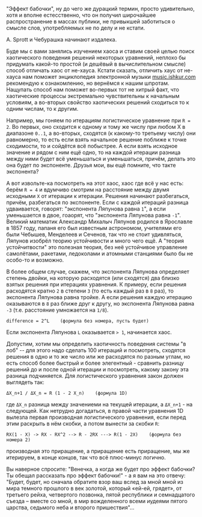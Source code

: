

"Эффект бабочки", ну до чего же дурацкий термин, просто удивительно, хотя и вполне естесственно, что он получил широчайшее распространение в массах публики, не привыкшей заботиться о смысле слов, употребляемых не по делу и не кстати. 

A. Sprott и Чебурашка начинают издалека. 

Буде мы с вами занялись изучением хаоса и ставим своей целью поиск хаотического поведения решений некоторых уравнений, неплохо бы придумать какой-то простой (и дешёвый в вычислительном смысле) способ отличать хаос от не-хауса. Кстати сказать, отличить хаус от не-хауса нам поможет энциклопедия электронной музыки [music.ishkur.com](http://music.ishkur.com/) рекомендую к ознакомлению, но вернёмся к нашим шпротам. Нащупать способ нам поможет во-первых тот не хитрый факт, что хаотические процессы экстремально чувствительны к начальным условиям, а во-вторых свойство хаотических решений сходиться то к одним числам, то к другим.

Например, мы гоняем по итерациям логистическое уравнение при `R = 2`. Во первых, оно сходится к одному и тому же числу при любом X в диапазоне `0..1`, а во-вторых, сходятся (к какому-то третьему числу) они равномерно, то есть если взять начальное решение поближе к точке сходимости, то и сойдётся всё побыстрее. А если взять исходное значение и рядом с ним ещё одно, то на каждой итерации разница между ними будет всё уменьшаться и уменьшаться, причём, делать это она будет по экспоненте. Друзья мои, вы ещё помните, что такте экспонента?  

А вот извольте-ка посмотреть на этот хаос, хаос где всё у нас есть: берём `R = 4` и вдумчиво смотрим на расстояние между двумя исходными `X` от итерации к итерации. Решения начинают разбегаться, причём, разбегаться по экспоненте. Если с каждой итераций разница удваивается, говорят: "экспонента Ляпунова равна `1`", а если уменьшается в двое, гоаорят, что "экспонента Ляпунова равна `-1`". Великий математик Александр Михалыч Ляпунов родился в Ярославле в 1857 году, папаня его был известным астрономом, учителями его были Чебышев, Менделеев и Сеченов, так что не стоит удивляться, Ляпунов изобрёл теорию устойчивости и много чего ещё. А "теория устойчитвости" это полезная теория, без неё устойчивое управление самолётами, ракетами, ледоколами и атомными станциями было бы не особо-то и возможно.

В более общем случае, скажем, что экспонента Ляпунова определяет степень двойки, на которую расходятся (или сходятся) два близко взятых решения при итерациях уравнения. К примеру, если решения расходятся кратно `2` в степени `3` (то есть каждый раз в `8` раз), то экспонента Ляпунова равна тройке. А если решения каждую итерацию оказываются в `8` раз ближе друг к другу, но экспонента Ляпунова равна `-3` (т.е. расстояние умножается на `1/8`).

    difference = 2^L    (формула без номера, пусть будет)

Если экспонента Ляпунова `L` оказывается `> 1`, начинается хаос.

Допустим, хотим мы определить хаотичность поведения системы "в лоб" -- для этого надо сделать 100 итераций и посмотреть, сходятся решения в одно и то же число или же расходятся по разным углам, но есть способ более быстрый и более элегентный - сравнить разницу решений до и после одной итерации и посмотреть, какому закону эта разница подчиняется. Для логистического уравнения закон должен выглядеть так:

    ΔX_n+1 / ΔX_n = R (1 - 2 X_n)    (формула 1D)

где `ΔX_n` разница между значениеми на текущей итерации, а `ΔX_n+1` - на следующей.
Как нетрудно догадаться, в правой части уравнения 1D вылезла первая производная логистического уравнения, если перед этим раскрыть в нём скобки, а потом вынести за скобки `R`: 

    RX(1 - X) -> RX - RX^2 --> R - 2RX ---> R(1 - 2X)    (формула без номера 2)

производная это приращение, а приращение есть приращение, мы же итерируем, в конце концов, так что всё плюс-минус логично.

Вы наверное спросите: "Венечка, а когда же будет про эффект бабочки? Ты обещал рассказать про эффект бабочки!" - а я вам на это отвечу: "Будет, будет, но сначала обратите взор ваш вслед за мной мной из мира темного прошлого в век золотой, который «ей-ей, грядет», от третьего рейха, четвертого позвонка, пятой республики и семнадцатого съезда – вместе со мной, в мир вожделенного всеми иудеями пятого царства, седьмого неба и второго пришествия"...
